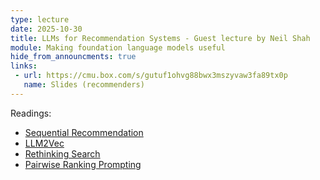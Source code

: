 ```yaml
---
type: lecture
date: 2025-10-30
title: LLMs for Recommendation Systems - Guest lecture by Neil Shah
module: Making foundation language models useful
hide_from_announcments: true
links: 
 - url: https://cmu.box.com/s/gutuf1ohvg88bwx3mszyvaw3fa89tx0p
   name: Slides (recommenders)
---
```

Readings:
 - [Sequential Recommendation](https://arxiv.org/pdf/1808.09781)
 - [LLM2Vec](https://arxiv.org/pdf/2404.05961)
 - [Rethinking Search](https://arxiv.org/pdf/2105.02274)
 - [Pairwise Ranking Prompting](https://arxiv.org/pdf/2306.17563)